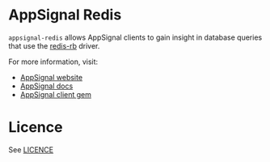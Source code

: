AppSignal Redis
===============

`appsignal-redis` allows AppSignal clients to gain insight in database queries
that use the [redis-rb](https://github.com/redis/redis-rb) driver.

For more information, visit:

* [AppSignal website](http://appsignal.com)
* [AppSignal docs](http://docs.appsignal.com/tweaks-in-your-code/integration-gems.html)
* [AppSignal client gem](https://github.com/appsignal/appsignal)

Licence
=======

See [LICENCE](https://github.com/appsignal/appsignal-redis/blob/master/LICENSE)
